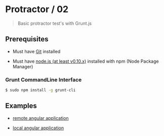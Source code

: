 # Protractor / 02 

> Basic protractor test's with Grunt.js


## Prerequisites

* Must have [Git](http://git-scm.com/) installed

* Must have [node.js (at least v0.10.x)](http://nodejs.org/) installed with npm (Node Package Manager)

### Grunt CommandLine Interface

```bash
$ sudo npm install -g grunt-cli
```


## Examples

* [remote angular application](01-remote-angular-app)

* [local angular application](02-local-angular-app)

